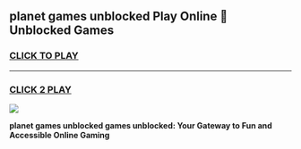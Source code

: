 
## planet games unblocked Play Online 👋 Unblocked Games
<h3>
<a href="https://premium.freeplayer.one?title=planet_games_unblocked&ref=19F">CLICK TO PLAY</a></h3>
<hr>

<h3>
<a href="https://premium.freeplayer.one?title=planet_games_unblocked&ref=19F">CLICK 2 PLAY</a>
  
</h3>

<a href="https://premium.freeplayer.one?title=planet_games_unblocked&ref=19F"><img src="https://clearcache.store/games.png"></a>


**planet games unblocked games unblocked: Your Gateway to Fun and Accessible Online Gaming**
